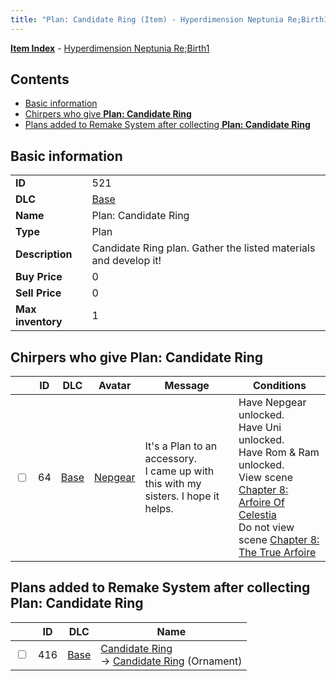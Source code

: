 ```yaml
---
title: "Plan: Candidate Ring (Item) - Hyperdimension Neptunia Re;Birth1"
---
```


[**Item Index**](/neptunia/rb1/item/index.html) - [Hyperdimension Neptunia Re;Birth1](/neptunia/rb1)

## Contents

- [Basic information](#basic-information)
- [Chirpers who give **Plan: Candidate Ring**](#chirpers-who-give-plan-candidate-ring)
- [Plans added to Remake System after collecting **Plan: Candidate Ring**](#plans-added-to-remake-system-after-collecting-plan-candidate-ring)

## Basic information

|   |   |
| -- | -- |
| **ID** | 521 |
| **DLC** | [Base](/neptunia/rb1/dlc/1-base.html) |
| **Name** | Plan: Candidate Ring |
| **Type** | Plan |
| **Description** | Candidate Ring plan. Gather the listed materials and develop it! |
| **Buy Price** | 0 |
| **Sell Price** | 0 |
| **Max inventory** | 1 |

## Chirpers who give **Plan: Candidate Ring**

|    | ID | DLC | Avatar | Message | Conditions |
| -- | -- | --- | ------ | ------- | ---------- |
| <input type="checkbox" id="rb1-chirper-event-1-64" class="trackbox" /> | 64 | [Base](/neptunia/rb1/dlc/1-base.html) | [Nepgear](/neptunia/rb1/avatar/1-32-nepgear.html) | It's a Plan to an accessory.<br />I came up with this with my sisters. I hope it helps. | Have Nepgear unlocked.<br />Have Uni unlocked.<br />Have Rom & Ram unlocked.<br />View scene [Chapter 8: Arfoire Of Celestia](/neptunia/rb1/scene/1-801-chapter-8-arfoire-of-celestia.html)<br />Do not view scene [Chapter 8: The True Arfoire](/neptunia/rb1/scene/1-807-chapter-8-the-true-arfoire.html) |

## Plans added to Remake System after collecting **Plan: Candidate Ring**

|    | ID | DLC | Name |
| -- | -- | --- | ---- |
| <input type="checkbox" id="rb1-remake-1-416" class="trackbox" /> | 416 | [Base](/neptunia/rb1/dlc/1-base.html) | [Candidate Ring](/neptunia/rb1/remake/1-416-candidate-ring.html)<br />→ [Candidate Ring](/neptunia/rb1/item/1-2744-candidate-ring.html) (Ornament) |